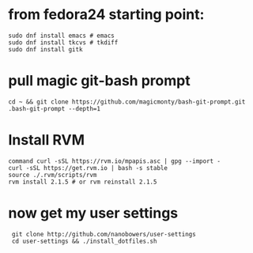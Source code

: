 

# from fedora24 starting point:
```
sudo dnf install emacs # emacs
sudo dnf install tkcvs # tkdiff
sudo dnf install gitk
``` 

# pull magic git-bash prompt
``` 
cd ~ && git clone https://github.com/magicmonty/bash-git-prompt.git .bash-git-prompt --depth=1
```
# Install RVM
```
command curl -sSL https://rvm.io/mpapis.asc | gpg --import -
curl -sSL https://get.rvm.io | bash -s stable
source ./.rvm/scripts/rvm
rvm install 2.1.5 # or rvm reinstall 2.1.5
```

# now get my user settings
```
 git clone http://github.com/nanobowers/user-settings
 cd user-settings && ./install_dotfiles.sh
```
